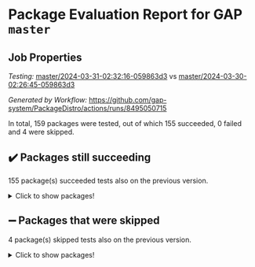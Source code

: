 # Package Evaluation Report for GAP `master`

## Job Properties

*Testing:* [master/2024-03-31-02:32:16-059863d3](https://github.com/gap-system/PackageDistro/blob/data/reports/master/2024-03-31-02:32:16-059863d3) vs [master/2024-03-30-02:26:45-059863d3](https://github.com/gap-system/PackageDistro/blob/data/reports/master/2024-03-30-02:26:45-059863d3)

*Generated by Workflow:* https://github.com/gap-system/PackageDistro/actions/runs/8495050715

In total, 159 packages were tested, out of which 155 succeeded, 0 failed and 4 were skipped.

## :heavy_check_mark: Packages still succeeding

155 package(s) succeeded tests also on the previous version.
<details><summary>Click to show packages!</summary>

- 4ti2interface 2023.02-04 [(success)](https://github.com/gap-system/PackageDistro/actions/runs/8495050715/job/23271032302)
- ace 5.6.2 [(success)](https://github.com/gap-system/PackageDistro/actions/runs/8495050715/job/23271032376)
- aclib 1.3.2 [(success)](https://github.com/gap-system/PackageDistro/actions/runs/8495050715/job/23271032440)
- agt 0.3.1 [(success)](https://github.com/gap-system/PackageDistro/actions/runs/8495050715/job/23271032522)
- alnuth 3.2.1 [(success)](https://github.com/gap-system/PackageDistro/actions/runs/8495050715/job/23271032596)
- anupq 3.3.0 [(success)](https://github.com/gap-system/PackageDistro/actions/runs/8495050715/job/23271032673)
- atlasrep 2.1.8 [(success)](https://github.com/gap-system/PackageDistro/actions/runs/8495050715/job/23271032750)
- autodoc 2023.06.19 [(success)](https://github.com/gap-system/PackageDistro/actions/runs/8495050715/job/23271032829)
- automata 1.15 [(success)](https://github.com/gap-system/PackageDistro/actions/runs/8495050715/job/23271032923)
- automgrp 1.3.2 [(success)](https://github.com/gap-system/PackageDistro/actions/runs/8495050715/job/23271033968)
- autpgrp 1.11 [(success)](https://github.com/gap-system/PackageDistro/actions/runs/8495050715/job/23271034156)
- cap 2024.03-03 [(success)](https://github.com/gap-system/PackageDistro/actions/runs/8495050715/job/23271034245)
- caratinterface 2.3.6 [(success)](https://github.com/gap-system/PackageDistro/actions/runs/8495050715/job/23271034429)
- cddinterface 2022.11.01 [(success)](https://github.com/gap-system/PackageDistro/actions/runs/8495050715/job/23271035120)
- circle 1.6.6 [(success)](https://github.com/gap-system/PackageDistro/actions/runs/8495050715/job/23271035192)
- classicpres 1.22 [(success)](https://github.com/gap-system/PackageDistro/actions/runs/8495050715/job/23271035273)
- cohomolo 1.6.11 [(success)](https://github.com/gap-system/PackageDistro/actions/runs/8495050715/job/23271035346)
- congruence 1.2.6 [(success)](https://github.com/gap-system/PackageDistro/actions/runs/8495050715/job/23271035451)
- corelg 1.56 [(success)](https://github.com/gap-system/PackageDistro/actions/runs/8495050715/job/23271035538)
- crime 1.6 [(success)](https://github.com/gap-system/PackageDistro/actions/runs/8495050715/job/23271035624)
- crisp 1.4.6 [(success)](https://github.com/gap-system/PackageDistro/actions/runs/8495050715/job/23271035703)
- crypting 0.10.4 [(success)](https://github.com/gap-system/PackageDistro/actions/runs/8495050715/job/23271035811)
- cryst 4.1.27 [(success)](https://github.com/gap-system/PackageDistro/actions/runs/8495050715/job/23271035913)
- crystcat 1.1.10 [(success)](https://github.com/gap-system/PackageDistro/actions/runs/8495050715/job/23271036018)
- ctbllib 1.3.9 [(success)](https://github.com/gap-system/PackageDistro/actions/runs/8495050715/job/23271036132)
- cubefree 1.19 [(success)](https://github.com/gap-system/PackageDistro/actions/runs/8495050715/job/23271036267)
- curlinterface 2.3.2 [(success)](https://github.com/gap-system/PackageDistro/actions/runs/8495050715/job/23271036403)
- cvec 2.8.1 [(success)](https://github.com/gap-system/PackageDistro/actions/runs/8495050715/job/23271036554)
- datastructures 0.3.0 [(success)](https://github.com/gap-system/PackageDistro/actions/runs/8495050715/job/23271036674)
- deepthought 1.0.6 [(success)](https://github.com/gap-system/PackageDistro/actions/runs/8495050715/job/23271036784)
- design 1.8 [(success)](https://github.com/gap-system/PackageDistro/actions/runs/8495050715/job/23271036912)
- difsets 2.3.1 [(success)](https://github.com/gap-system/PackageDistro/actions/runs/8495050715/job/23271037009)
- digraphs 1.7.1 [(success)](https://github.com/gap-system/PackageDistro/actions/runs/8495050715/job/23271037101)
- edim 1.3.8 [(success)](https://github.com/gap-system/PackageDistro/actions/runs/8495050715/job/23271037163)
- example 4.3.4 [(success)](https://github.com/gap-system/PackageDistro/actions/runs/8495050715/job/23271037242)
- examplesforhomalg 2023.10-01 [(success)](https://github.com/gap-system/PackageDistro/actions/runs/8495050715/job/23271037315)
- factint 1.6.3 [(success)](https://github.com/gap-system/PackageDistro/actions/runs/8495050715/job/23271037405)
- ferret 1.0.10 [(success)](https://github.com/gap-system/PackageDistro/actions/runs/8495050715/job/23271037494)
- fga 1.5.0 [(success)](https://github.com/gap-system/PackageDistro/actions/runs/8495050715/job/23271037573)
- fining 1.5.6 [(success)](https://github.com/gap-system/PackageDistro/actions/runs/8495050715/job/23271037683)
- float 1.0.4 [(success)](https://github.com/gap-system/PackageDistro/actions/runs/8495050715/job/23271037797)
- format 1.4.4 [(success)](https://github.com/gap-system/PackageDistro/actions/runs/8495050715/job/23271037891)
- forms 1.2.9 [(success)](https://github.com/gap-system/PackageDistro/actions/runs/8495050715/job/23271037998)
- fplsa 1.2.6 [(success)](https://github.com/gap-system/PackageDistro/actions/runs/8495050715/job/23271038134)
- fr 2.4.13 [(success)](https://github.com/gap-system/PackageDistro/actions/runs/8495050715/job/23271038245)
- francy 2.0.3 [(success)](https://github.com/gap-system/PackageDistro/actions/runs/8495050715/job/23271038354)
- fwtree 1.3 [(success)](https://github.com/gap-system/PackageDistro/actions/runs/8495050715/job/23271038473)
- gapdoc 1.6.7 [(success)](https://github.com/gap-system/PackageDistro/actions/runs/8495050715/job/23271038580)
- gauss 2023.02-04 [(success)](https://github.com/gap-system/PackageDistro/actions/runs/8495050715/job/23271038689)
- gaussforhomalg 2023.11-01 [(success)](https://github.com/gap-system/PackageDistro/actions/runs/8495050715/job/23271038767)
- gbnp 1.0.5 [(success)](https://github.com/gap-system/PackageDistro/actions/runs/8495050715/job/23271038854)
- generalizedmorphismsforcap 2024.01-01 [(success)](https://github.com/gap-system/PackageDistro/actions/runs/8495050715/job/23271038919)
- genss 1.6.8 [(success)](https://github.com/gap-system/PackageDistro/actions/runs/8495050715/job/23271038993)
- gradedmodules 2024.01-01 [(success)](https://github.com/gap-system/PackageDistro/actions/runs/8495050715/job/23271039053)
- gradedringforhomalg 2023.08-01 [(success)](https://github.com/gap-system/PackageDistro/actions/runs/8495050715/job/23271039120)
- grape 4.9.0 [(success)](https://github.com/gap-system/PackageDistro/actions/runs/8495050715/job/23271039194)
- groupoids 1.74 [(success)](https://github.com/gap-system/PackageDistro/actions/runs/8495050715/job/23271039268)
- grpconst 2.6.5 [(success)](https://github.com/gap-system/PackageDistro/actions/runs/8495050715/job/23271039347)
- guarana 0.96.3 [(success)](https://github.com/gap-system/PackageDistro/actions/runs/8495050715/job/23271039428)
- guava 3.19 [(success)](https://github.com/gap-system/PackageDistro/actions/runs/8495050715/job/23271039500)
- hap 1.62 [(success)](https://github.com/gap-system/PackageDistro/actions/runs/8495050715/job/23271039573)
- hapcryst 0.1.15 [(success)](https://github.com/gap-system/PackageDistro/actions/runs/8495050715/job/23271039647)
- hecke 1.5.3 [(success)](https://github.com/gap-system/PackageDistro/actions/runs/8495050715/job/23271039726)
- help 4.0 [(success)](https://github.com/gap-system/PackageDistro/actions/runs/8495050715/job/23271039792)
- homalg 2024.01-01 [(success)](https://github.com/gap-system/PackageDistro/actions/runs/8495050715/job/23271039855)
- homalgtocas 2023.11-01 [(success)](https://github.com/gap-system/PackageDistro/actions/runs/8495050715/job/23271039921)
- idrel 2.46 [(success)](https://github.com/gap-system/PackageDistro/actions/runs/8495050715/job/23271039973)
- images 1.3.2 [(success)](https://github.com/gap-system/PackageDistro/actions/runs/8495050715/job/23271040023)
- intpic 0.3.0 [(success)](https://github.com/gap-system/PackageDistro/actions/runs/8495050715/job/23271040083)
- io 4.8.2 [(success)](https://github.com/gap-system/PackageDistro/actions/runs/8495050715/job/23271040167)
- io_forhomalg 2023.02-04 [(success)](https://github.com/gap-system/PackageDistro/actions/runs/8495050715/job/23271040246)
- irredsol 1.4.4 [(success)](https://github.com/gap-system/PackageDistro/actions/runs/8495050715/job/23271040303)
- json 2.2.0 [(success)](https://github.com/gap-system/PackageDistro/actions/runs/8495050715/job/23271040368)
- jupyterkernel 1.5.0 [(success)](https://github.com/gap-system/PackageDistro/actions/runs/8495050715/job/23271040429)
- jupyterviz 1.5.6 [(success)](https://github.com/gap-system/PackageDistro/actions/runs/8495050715/job/23271040512)
- kan 1.37 [(success)](https://github.com/gap-system/PackageDistro/actions/runs/8495050715/job/23271040583)
- kbmag 1.5.11 [(success)](https://github.com/gap-system/PackageDistro/actions/runs/8495050715/job/23271040656)
- laguna 3.9.6 [(success)](https://github.com/gap-system/PackageDistro/actions/runs/8495050715/job/23271040727)
- liealgdb 2.2.1 [(success)](https://github.com/gap-system/PackageDistro/actions/runs/8495050715/job/23271040784)
- liepring 2.8 [(success)](https://github.com/gap-system/PackageDistro/actions/runs/8495050715/job/23271040844)
- liering 2.4.2 [(success)](https://github.com/gap-system/PackageDistro/actions/runs/8495050715/job/23271040911)
- linearalgebraforcap 2024.02-02 [(success)](https://github.com/gap-system/PackageDistro/actions/runs/8495050715/job/23271040977)
- lins 0.9 [(success)](https://github.com/gap-system/PackageDistro/actions/runs/8495050715/job/23271041042)
- localizeringforhomalg 2023.10-01 [(success)](https://github.com/gap-system/PackageDistro/actions/runs/8495050715/job/23271041093)
- loops 3.4.3 [(success)](https://github.com/gap-system/PackageDistro/actions/runs/8495050715/job/23271041162)
- lpres 1.0.3 [(success)](https://github.com/gap-system/PackageDistro/actions/runs/8495050715/job/23271041232)
- majoranaalgebras 1.5.1 [(success)](https://github.com/gap-system/PackageDistro/actions/runs/8495050715/job/23271041296)
- mapclass 1.4.6 [(success)](https://github.com/gap-system/PackageDistro/actions/runs/8495050715/job/23271041361)
- matgrp 0.70 [(success)](https://github.com/gap-system/PackageDistro/actions/runs/8495050715/job/23271041463)
- matricesforhomalg 2024.02-01 [(success)](https://github.com/gap-system/PackageDistro/actions/runs/8495050715/job/23271041550)
- modisom 2.5.4 [(success)](https://github.com/gap-system/PackageDistro/actions/runs/8495050715/job/23271041612)
- modulepresentationsforcap 2024.01-04 [(success)](https://github.com/gap-system/PackageDistro/actions/runs/8495050715/job/23271041684)
- modules 2024.01-01 [(success)](https://github.com/gap-system/PackageDistro/actions/runs/8495050715/job/23271041760)
- monoidalcategories 2024.02-04 [(success)](https://github.com/gap-system/PackageDistro/actions/runs/8495050715/job/23271041866)
- nconvex 2022.09-01 [(success)](https://github.com/gap-system/PackageDistro/actions/runs/8495050715/job/23271041943)
- nilmat 1.4.2 [(success)](https://github.com/gap-system/PackageDistro/actions/runs/8495050715/job/23271042043)
- nock 1.5 [(success)](https://github.com/gap-system/PackageDistro/actions/runs/8495050715/job/23271042133)
- normalizinterface 1.3.6 [(success)](https://github.com/gap-system/PackageDistro/actions/runs/8495050715/job/23271042216)
- nq 2.5.11 [(success)](https://github.com/gap-system/PackageDistro/actions/runs/8495050715/job/23271042305)
- numericalsgps 1.3.1 [(success)](https://github.com/gap-system/PackageDistro/actions/runs/8495050715/job/23271042381)
- openmath 11.5.3 [(success)](https://github.com/gap-system/PackageDistro/actions/runs/8495050715/job/23271042446)
- orb 4.9.0 [(success)](https://github.com/gap-system/PackageDistro/actions/runs/8495050715/job/23271042496)
- packagemanager 1.4.3 [(success)](https://github.com/gap-system/PackageDistro/actions/runs/8495050715/job/23271042545)
- patternclass 2.4.3 [(success)](https://github.com/gap-system/PackageDistro/actions/runs/8495050715/job/23271042604)
- permut 2.0.5 [(success)](https://github.com/gap-system/PackageDistro/actions/runs/8495050715/job/23271042655)
- polenta 1.3.10 [(success)](https://github.com/gap-system/PackageDistro/actions/runs/8495050715/job/23271042715)
- polymaking 0.8.7 [(success)](https://github.com/gap-system/PackageDistro/actions/runs/8495050715/job/23271042773)
- primgrp 3.4.4 [(success)](https://github.com/gap-system/PackageDistro/actions/runs/8495050715/job/23271042833)
- profiling 2.5.4 [(success)](https://github.com/gap-system/PackageDistro/actions/runs/8495050715/job/23271042890)
- qdistrnd 0.9.4 [(success)](https://github.com/gap-system/PackageDistro/actions/runs/8495050715/job/23271042937)
- qpa 1.35 [(success)](https://github.com/gap-system/PackageDistro/actions/runs/8495050715/job/23271042989)
- quagroup 1.8.4 [(success)](https://github.com/gap-system/PackageDistro/actions/runs/8495050715/job/23271043048)
- radiroot 2.9 [(success)](https://github.com/gap-system/PackageDistro/actions/runs/8495050715/job/23271043116)
- rcwa 4.7.1 [(success)](https://github.com/gap-system/PackageDistro/actions/runs/8495050715/job/23271043204)
- rds 1.8 [(success)](https://github.com/gap-system/PackageDistro/actions/runs/8495050715/job/23271043292)
- recog 1.4.2 [(success)](https://github.com/gap-system/PackageDistro/actions/runs/8495050715/job/23271043367)
- repndecomp 1.3.0 [(success)](https://github.com/gap-system/PackageDistro/actions/runs/8495050715/job/23271043426)
- repsn 3.1.2 [(success)](https://github.com/gap-system/PackageDistro/actions/runs/8495050715/job/23271043492)
- resclasses 4.7.3 [(success)](https://github.com/gap-system/PackageDistro/actions/runs/8495050715/job/23271043573)
- ringsforhomalg 2023.11-02 [(success)](https://github.com/gap-system/PackageDistro/actions/runs/8495050715/job/23271043654)
- sco 2023.08-01 [(success)](https://github.com/gap-system/PackageDistro/actions/runs/8495050715/job/23271043736)
- scscp 2.4.2 [(success)](https://github.com/gap-system/PackageDistro/actions/runs/8495050715/job/23271043808)
- semigroups 5.3.7 [(success)](https://github.com/gap-system/PackageDistro/actions/runs/8495050715/job/23271043885)
- sglppow 2.4 [(success)](https://github.com/gap-system/PackageDistro/actions/runs/8495050715/job/23271043957)
- sgpviz 0.999.5 [(success)](https://github.com/gap-system/PackageDistro/actions/runs/8495050715/job/23271044035)
- simpcomp 2.1.14 [(success)](https://github.com/gap-system/PackageDistro/actions/runs/8495050715/job/23271044142)
- singular 2023.02.09 [(success)](https://github.com/gap-system/PackageDistro/actions/runs/8495050715/job/23271044243)
- sl2reps 1.1 [(success)](https://github.com/gap-system/PackageDistro/actions/runs/8495050715/job/23271044331)
- sla 1.5.3 [(success)](https://github.com/gap-system/PackageDistro/actions/runs/8495050715/job/23271044419)
- smallgrp 1.5.3 [(success)](https://github.com/gap-system/PackageDistro/actions/runs/8495050715/job/23271044531)
- smallsemi 0.6.13 [(success)](https://github.com/gap-system/PackageDistro/actions/runs/8495050715/job/23271044652)
- sonata 2.9.6 [(success)](https://github.com/gap-system/PackageDistro/actions/runs/8495050715/job/23271044781)
- sophus 1.27 [(success)](https://github.com/gap-system/PackageDistro/actions/runs/8495050715/job/23271044959)
- sotgrps 1.2 [(success)](https://github.com/gap-system/PackageDistro/actions/runs/8495050715/job/23271045085)
- spinsym 1.5.2 [(success)](https://github.com/gap-system/PackageDistro/actions/runs/8495050715/job/23271045189)
- standardff 1.0 [(success)](https://github.com/gap-system/PackageDistro/actions/runs/8495050715/job/23271045296)
- symbcompcc 1.3.2 [(success)](https://github.com/gap-system/PackageDistro/actions/runs/8495050715/job/23271045373)
- thelma 1.3 [(success)](https://github.com/gap-system/PackageDistro/actions/runs/8495050715/job/23271045469)
- tomlib 1.2.11 [(success)](https://github.com/gap-system/PackageDistro/actions/runs/8495050715/job/23271045556)
- toolsforhomalg 2023.11-01 [(success)](https://github.com/gap-system/PackageDistro/actions/runs/8495050715/job/23271045622)
- toric 1.9.5 [(success)](https://github.com/gap-system/PackageDistro/actions/runs/8495050715/job/23271045694)
- toricvarieties 2022.07.13 [(success)](https://github.com/gap-system/PackageDistro/actions/runs/8495050715/job/23271045785)
- transgrp 3.6.5 [(success)](https://github.com/gap-system/PackageDistro/actions/runs/8495050715/job/23271045889)
- typeset 1.2.2 [(success)](https://github.com/gap-system/PackageDistro/actions/runs/8495050715/job/23271045989)
- ugaly 4.1.3 [(success)](https://github.com/gap-system/PackageDistro/actions/runs/8495050715/job/23271046110)
- unipot 1.5 [(success)](https://github.com/gap-system/PackageDistro/actions/runs/8495050715/job/23271046231)
- unitlib 4.2.0 [(success)](https://github.com/gap-system/PackageDistro/actions/runs/8495050715/job/23271046342)
- utils 0.85 [(success)](https://github.com/gap-system/PackageDistro/actions/runs/8495050715/job/23271046442)
- uuid 0.7 [(success)](https://github.com/gap-system/PackageDistro/actions/runs/8495050715/job/23271046562)
- walrus 0.9991 [(success)](https://github.com/gap-system/PackageDistro/actions/runs/8495050715/job/23271046705)
- wedderga 4.10.5 [(success)](https://github.com/gap-system/PackageDistro/actions/runs/8495050715/job/23271046794)
- xmod 2.92 [(success)](https://github.com/gap-system/PackageDistro/actions/runs/8495050715/job/23271046888)
- xmodalg 1.23 [(success)](https://github.com/gap-system/PackageDistro/actions/runs/8495050715/job/23271046982)
- yangbaxter 0.10.3 [(success)](https://github.com/gap-system/PackageDistro/actions/runs/8495050715/job/23271047038)
- zeromqinterface 0.14 [(success)](https://github.com/gap-system/PackageDistro/actions/runs/8495050715/job/23271047117)
</details>

## :heavy_minus_sign: Packages that were skipped

4 package(s) skipped tests also on the previous version.
<details><summary>Click to show packages!</summary>

- browse 1.8.21 [(skipped)](https://github.com/gap-system/PackageDistro/actions/runs/8495050715/job/23270888555)
- itc 1.5.1 [(skipped)](https://github.com/gap-system/PackageDistro/actions/runs/8495050715/job/23270888555)
- polycyclic 2.16 [(skipped)](https://github.com/gap-system/PackageDistro/actions/runs/8495050715/job/23270888555)
- xgap 4.32 [(skipped)](https://github.com/gap-system/PackageDistro/actions/runs/8495050715/job/23270888555)
</details>


